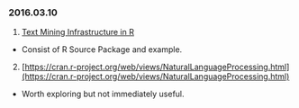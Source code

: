 ### 2016.03.10

1. [Text Mining Infrastructure in R](https://www.jstatsoft.org/article/view/v025i05)
  * Consist of R Source Package and example.
2. [https://cran.r-project.org/web/views/NaturalLanguageProcessing.html](https://cran.r-project.org/web/views/NaturalLanguageProcessing.html)
  * Worth exploring but not immediately useful. 